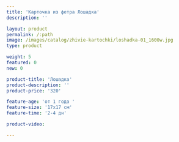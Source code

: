 ```yaml
---
title: 'Карточка из фетра Лошадка'
description: ''

layout: product
permalink: /:path
image: /images/catalog/zhivie-kartochki/loshadka-01_1600w.jpg
type: product

weight: 5
featured: 0
new: 0

product-title: 'Лошадка'
product-description: ''
product-price: '320'

feature-age: 'от 1 года '
feature-size: '17х17 см'
feature-time: '2-4 дн'

product-video: 

---
```

